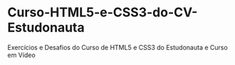 # Curso-HTML5-e-CSS3-do-CV-Estudonauta
 Exercícios e Desafios do Curso de HTML5 e CSS3 do Estudonauta e Curso em Vídeo 
